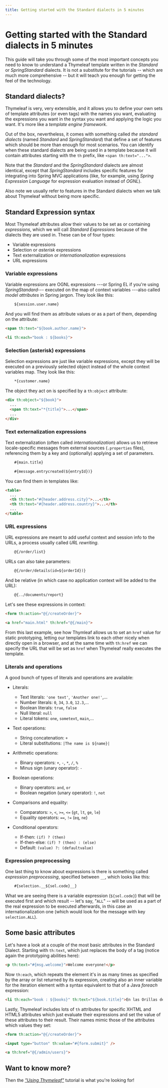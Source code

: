 ```yaml
---
title: Getting started with the Standard dialects in 5 minutes
---
```



Getting started with the Standard dialects in 5 minutes
=======================================================

This guide will take you through some of the most important concepts you
need to know to understand a Thymeleaf template written in the
*Standard* or *SpringStandard* dialects. It is not a substitute for the
tutorials -- which are much more comprehensive -- but it will teach you
enough for getting the feel of the technology.

Standard dialects?
------------------

Thymeleaf is very, very extensible, and it allows you to define your own
sets of template attributes (or even tags) with the names you want,
evaluating the expressions you want in the syntax you want and applying
the logic you want. It's more like a *template engine framework*.

Out of the box, nevertheless, it comes with something called *the
standard dialects* (named *Standard* and *SpringStandard*) that define a
set of features which should be more than enough for most scenarios. You
can identify when these standard dialects are being used in a template
because it will contain attributes starting with the `th` prefix, like
`<span th:text="...">`.

Note that the *Standard* and the *SpringStandard* dialects are almost
identical, except that *SpringStandard* includes specific features for
integrating into Spring MVC applications (like, for example, using
*Spring Expression Language* for expression evaluation instead of
*OGNL*).

Also note we usually refer to features in the Standard dialects when we
talk about Thymeleaf without being more specific.

Standard Expression syntax
--------------------------

Most Thymeleaf attributes allow their values to be set as or containing
*expressions*, which we will call *Standard Expressions* because of the
dialects they are used in. These can be of four types:

-   Variable expressions
-   Selection or *asterisk* expressions
-   Text externalization or *internationalization* expressions
-   URL expressions

### Variable expressions

Variable expressions are OGNL expressions ---or Spring EL if you're using
*SpringStandard*--- executed on the map of context variables ---also called
*model attributes* in Spring jargon. They look like this:

```html
    ${session.user.name}
```

And you will find them as attribute values or as a part of them,
depending on the attribute:

```html
<span th:text="${book.author.name}">
```

```html
<li th:each="book : ${books}">
```

### Selection (asterisk) expressions

Selection expressions are just like variable expressions, except they
will be executed on a previously selected object instead of the whole
context variables map. They look like this:

```html
    *{customer.name}
```

The object they act on is specified by a `th:object` attribute:

```html
<div th:object="${book}">
  ...
  <span th:text="*{title}">...</span>
  ...
</div>
```

### Text externalization expressions

Text externalization (often called *internationalization*) allows us to
retrieve locale-specific messages from external sources (`.properties`
files), referencing them by a key and (optionally) applying a set of
parameters.

```html
    #{main.title}
```

```html
    #{message.entrycreated(${entryId})}
```

You can find them in templates like:

```html
<table>
  ...
  <th th:text="#{header.address.city}">...</th>
  <th th:text="#{header.address.country}">...</th>
  ...
</table>
```

### URL expressions

URL expressions are meant to add useful context and session info to the
URLs, a process usually called *URL rewriting*.

```html
    @{/order/list}
```

URLs can also take parameters:

```html
    @{/order/details(id=${orderId})}
```

And be relative (in which case no application context will be added to
the URL):

```html
    @{../documents/report}
```

Let's see these expressions in context:

```html
<form th:action="@{/createOrder}">
```

```html
<a href="main.html" th:href="@{/main}">
```

From this last example, see how Thymleaf allows us to set an `href`
value for static prototyping, letting our templates link to each other
nicely when directly open in a browser, and at the same time with
`th:href` we can specify the URL that will be set as `href` when
Thymeleaf really executes the template.

### Literals and operations

A good bunch of types of literals and operations are available:

-   Literals:
    -   Text literals: `'one text'`, `'Another one!'`,...
    -   Number literals: `0`, `34`, `3.0`, `12.3`,...
    -   Boolean literals: `true`, `false`
    -   Null literal: `null`
    -   Literal tokens: `one`, `sometext`, `main`,...

-   Text operations:
    -   String concatenation: `+`
    -   Literal substitutions: `|The name is ${name}|`

-   Arithmetic operations:
    -   Binary operators: `+`, `-`, `*`, `/`, `%`
    -   Minus sign (unary operator): `-`

-   Boolean operations:
    -   Binary operators: `and`, `or`
    -   Boolean negation (unary operator): `!`, `not`

-   Comparisons and equality:
    -   Comparators: `>`, `<`, `>=`, `<=` (`gt`, `lt`, `ge`, `le`)
    -   Equality operators: `==`, `!=` (`eq`, `ne`)

-   Conditional operators:
    -   If-then: `(if) ? (then)`
    -   If-then-else: `(if) ? (then) : (else)`
    -   Default: `(value) ?: (defaultvalue)`

### Expression preprocessing

One last thing to know about expressions is there is something called
*expression preprocessing*, specified between `__`, which looks like
this:

```html
    #{selection.__${sel.code}__}
```

What we are seeing there is a variable expression (`${sel.code}`) that
will be executed first and which result -- let's say, "`ALL`" -- will be
used as a part of the real expression to be executed afterwards, in this
case an internationalization one (which would look for the message with
key `selection.ALL`).

Some basic attributes
---------------------

Let's have a look at a couple of the most basic attributes in the
Standard Dialect. Starting with `th:text`, which just replaces the body
of a tag (notice again the prototyping abilities here):

```html
<p th:text="#{msg.welcome}">Welcome everyone!</p>
```

Now `th:each`, which repeats the element it's in as many times as
specified by the array or list returned by its expression, creating also
an inner variable for the iteration element with a syntax equivalent to
that of a Java *foreach* expression:

```html
<li th:each="book : ${books}" th:text="${book.title}">En las Orillas del Sar</li>
```

Lastly, Thymeleaf includes lots of `th` attributes for specific XHTML
and HTML5 attributes which just evaluate their expressions and set the
value of these attributes to their result. Their names mimic those of
the attributes which values they set:

```html
<form th:action="@{/createOrder}">
```

```html
<input type="button" th:value="#{form.submit}" />
```

```html
<a th:href="@{/admin/users}">
```

Want to know more?
------------------

Then the [*"Using Thymeleaf"*](/documentation.html) tutorial is what
you're looking for!
